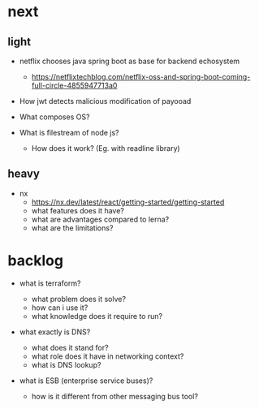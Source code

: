 # next
## light
- netflix chooses java spring boot as base for backend echosystem
  - https://netflixtechblog.com/netflix-oss-and-spring-boot-coming-full-circle-4855947713a0

- How jwt detects malicious modification of payooad

- What composes OS?

- What is filestream of node js?
  - How does it work? (Eg. with readline library)

## heavy
- nx
  - https://nx.dev/latest/react/getting-started/getting-started
  - what features does it have?
  - what are advantages compared to lerna?
  - what are the limitations?

# backlog
- what is terraform?
  - what problem does it solve?
  - how can i use it?
  - what knowledge does it require to run?

- what exactly is DNS?
  - what does it stand for?
  - what role does it have in networking context?
  - what is DNS lookup?

- what is ESB (enterprise service buses)?
  - how is it different from other messaging bus tool?
